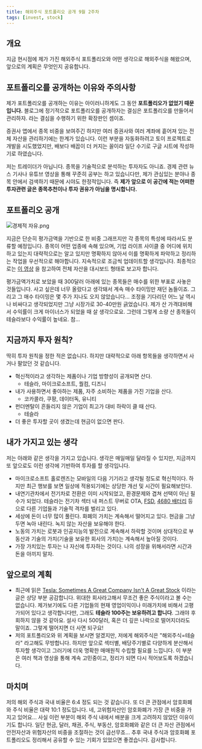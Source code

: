 ```yaml
---
title: 해외주식 포트폴리오 공개 9월 2주차
tags: [invest, stock]
---
```

## 개요
지금 현시점에 제가 가진 해외주식 포트폴리오와 어떤 생각으로 해외주식을 해왔으며, 앞으로의 계획은 무엇인지 공유합니다.


## 포트폴리오를 공개하는 이유와 주의사항
제가 포트폴리오를 공개하는 이유는 아이러니하게도 그 동안 **포트폴리오가 없었기 때문입니다.** 블로그에 정기적으로 포트폴리오를 공개하자는 결심은 포트폴리오를 만들어서 관리하자. 라는 결심을 수행하기 위한 확장판인 셈이죠.

증권사 앱에서 종목 비중을 보여주긴 하지만 여러 증권사와 여러 계좌에 흩어져 있는 전체 자산을 관리하기에는 한계가 있습니다. 이런 부분을 자동화하려고 토이 프로젝트로 개발을 시도했었지만, 배보다 배꼽이 더 커지는 꼴이라 일단 수기로 구글 시트에 작성하기로 하였습니다.

저는 트레이더가 아닙니다. 종목을 기술적으로 분석하는 투자자도 아니죠. 경제 관련 뉴스 기사나 유튜브 영상을 통해 꾸준히 공부는 하고 있습니다만, 제가 관심있는 분야나 종목 안에서 검색하기 때문에 시야도 한정적입니다. 즉 **제가 앞으로 이 공간에 적는 어떠한 투자관련 글은 종목추천이나 투자 권유가 아님을 명시합니다.**

## 포트폴리오 공개
![경제적 자유.png](https://s3.us-west-2.amazonaws.com/secure.notion-static.com/b4dd3281-4152-4c5c-910f-9934ef4219bd/%EA%B2%BD%EC%A0%9C%EC%A0%81_%EC%9E%90%EC%9C%A0_-_Google_Sheets_2021-09-12_12-18-37.png?X-Amz-Algorithm=AWS4-HMAC-SHA256&X-Amz-Credential=AKIAT73L2G45O3KS52Y5%2F20210912%2Fus-west-2%2Fs3%2Faws4_request&X-Amz-Date=20210912T095247Z&X-Amz-Expires=86400&X-Amz-Signature=c29ee7e21491bd43ce063b4b4f524e43a8a3764bf7224f9ed1e8ba0ed9275ae9&X-Amz-SignedHeaders=host&response-content-disposition=filename%20%3D%22%25EA%25B2%25BD%25EC%25A0%259C%25EC%25A0%2581%2520%25EC%259E%2590%25EC%259C%25A0%2520-%2520Google%2520Sheets%25202021-09-12%252012-18-37.png%22)

지금은 단순히 평가금액을 기반으로 한 비중 그래프지만 각 종목의 특성에 따라서도 분류할 예정입니다. 종목이 어떤 업종에 속해 있으며, 기업 라이프 사이클 중 어디에 위치하고 있는지 대략적으로는 알고 있지만 명확하지 않아서 이를 명확하게 파악하고 정리하는 작업을 우선적으로 해야합니다. 지속적으로 조금씩 업데이트할 생각입니다. 최종적으로는 [이 영상](https://www.youtube.com/watch?v=qtY1NOVQ6iE) 을 참고하여 전체 자산을 대시보드 형태로 보고자 합니다.

평가금액가치로 보았을 때 300달러 아래에 있는 종목들은 매수를 위한 부표로 사놓은 것들입니다. 사고 싶은데 너무 올랐다고 생각돼서 계속 매수 타이밍만 재던 놈들이죠. 그리고 그 매수 타이밍은 몇 주가 지나도 오지 않았습니다... 조정을 기다리던 어느 날 역시나 비싸다고 생각되었지만 그냥 시장가로 30-40만원 긁었습니다. 제가 산 가격대비해서 수익률이 크게 마이너스가 되었을 때 살 생각으로요. 그런데 그렇게 소량 산 종목들이 테슬라보다 수익률이 높네요. 참…

## 지금까지 투자 원칙?

딱히 투자 원칙을 정한 적은 없습니다. 하지만 대략적으로 아래 항목들을 생각하면서 사거나 팔았던 것 같습니다.

- 혁신적이라고 생각하는 제품이나 기업 방향성이 공개되면 산다.
    - 테슬라, 마이크로소프트, 퀄컴, 디즈니
- 내가 사용하면서 좋아하는 제품, 자주 소비하는 제품을 가진 기업을 산다.
    - 코카콜라, 쿠팡, 데이터독, 유니티
- 펀더멘탈이 흔들리지 않은 기업이 최고가 대비 하락이 클 때 산다.
    - 테슬라
- 더 좋은 투자할 곳이 생겼는데 현금이 없으면 판다.

## 내가 가지고 있는 생각

저는 아래와 같은 생각을 가지고 있습니다. 생각은 매일매일 달라질 수 있지만, 지금까지 또 앞으로도 이런 생각에 기반하여 투자를 할 생각입니다.

- 마이크로소프트 홀로렌즈는 모바일의 다음 기기라고 생각될 정도로 혁신적이다. 하지만 최근 행보를 보면 일상에 적용되기에는 상당한 개선 및 시간이 필요해보인다.
- 내연기관차에서 전기차로 전환은 이미 시작되었고, 환경문제와 겹쳐 선택이 아닌 필수가 되었다. 테슬라는 전기차 섹터 내 퍼스트 무버로 OTA, [FSD](https://www.youtube.com/watch?v=at6pjzFKfzs), [4680 배터리](https://www.theguru.co.kr/news/article.html?no=23696) 등 으로 다른 기업들과 기술적 격차를 벌리고 있다.
- 세상에 돈이 너무 많이 풀린다. 화폐의 가치는 계속해서 떨어지고 있다. 현금을 그냥 두면 녹아 내린다. 녹지 않는 자산을 보유해야 한다.
- 노동의 가치는 로봇과 인공지능의 발전으로 계속해서 하락할 것이며 상대적으로 부동산과 기술의 가치(기술을 보유한 회사의 가치)는 계속해서 높아질 것이다.
- 가장 가치있는 투자는 나 자신에 투자하는 것이다. 나의 성장을 위해서라면 시간과 돈을 아끼지 말자.

## 앞으로의 계획

- 최근에 읽은 [Tesla: Sometimes A Great Company Isn't A Great Stock](https://seekingalpha.com/article/4454347-tesla-sometimes-a-great-company-isnt-a-great-stock) 이라는 글은 상당 부분 공감합니다. 위대한 회사라고해서 무조건 좋은 주식이라고 볼 수는 없습니다. 제가보기에도 다른 기업들의 현재 영업이익이나 미래가치에 비해서 고평가되어 있다고 생각합니다만, 그래도 **테슬라 100주는 보유하려고 합니다**. 그래야 후회하지 않을 것 같아요. 설사 다시 500달러, 혹은 더 깊은 나락으로 떨어지더라도 말이죠. 그렇게 떨어지면 더 사면 되구요!
- 저의 포트폴리오와 위 계획을 보시면 알겠지만, 저에게 해외주식은 "해외주식=테슬라" 라고해도 무방합니다. 하지만 앞으로 섹터별, 배당주기별로 다양하게 분산해서 투자할 생각이고 그러기에 더욱 명확한 매매원칙 수립할 필요를 느낍니다. 이 부분은 여러 책과 영상을 통해 계속 고민중이고, 정리가 되면 다시 적어보도록 하겠습니다.

## 마치며

저의 해외 주식과 국내 비율은 6:4 정도 되는 것 같습니다. 또 더 큰 관점에서 암호화폐와 주식 비율은 대략 10:1 정도입니다. 네, 고위험자산인 암호화폐가 가장 큰 비중을 가지고 있어요... 사실 이런 부분이 해외 주식 내에서 배분을 크게 고려하지 않았던 이유이기도 합니다. 일단 현금, 달러, 채권, 주식, 부동산, 암호화폐와 같은 더 큰 자산 관점에서 안전자산과 위험자산의 비중을 조절하는 것이 급선무죠... 추후 국내 주식과 암호화폐 포트폴리오도 정리해서 공유할 수 있는 기회가 있었으면 좋겠습니다. 감사합니다.